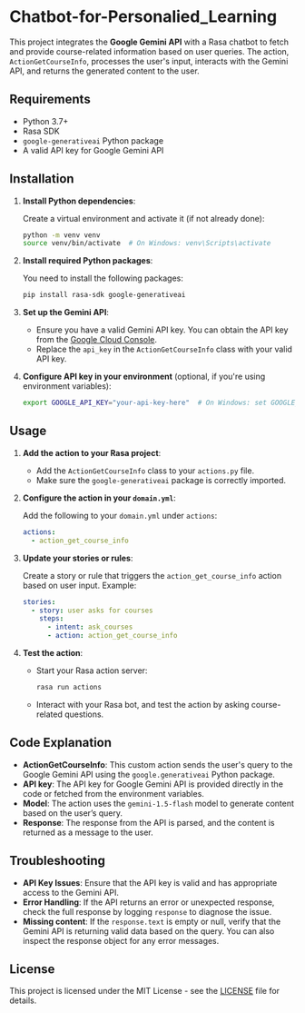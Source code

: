 # Chatbot-for-Personalied_Learning

This project integrates the **Google Gemini API** with a Rasa chatbot to fetch and provide course-related information based on user queries. The action, `ActionGetCourseInfo`, processes the user's input, interacts with the Gemini API, and returns the generated content to the user.

## Requirements

- Python 3.7+
- Rasa SDK
- `google-generativeai` Python package
- A valid API key for Google Gemini API

## Installation

1. **Install Python dependencies**:

   Create a virtual environment and activate it (if not already done):

   ```bash
   python -m venv venv
   source venv/bin/activate  # On Windows: venv\Scripts\activate
   ```

2. **Install required Python packages**:

   You need to install the following packages:

   ```bash
   pip install rasa-sdk google-generativeai
   ```

3. **Set up the Gemini API**:

   - Ensure you have a valid Gemini API key. You can obtain the API key from the [Google Cloud Console](https://console.cloud.google.com/).
   - Replace the `api_key` in the `ActionGetCourseInfo` class with your valid API key.

4. **Configure API key in your environment** (optional, if you're using environment variables):

   ```bash
   export GOOGLE_API_KEY="your-api-key-here"  # On Windows: set GOOGLE_API_KEY="your-api-key-here"
   ```

## Usage

1. **Add the action to your Rasa project**:

   - Add the `ActionGetCourseInfo` class to your `actions.py` file.
   - Make sure the `google-generativeai` package is correctly imported.
   
2. **Configure the action in your `domain.yml`**:

   Add the following to your `domain.yml` under `actions`:

   ```yaml
   actions:
     - action_get_course_info
   ```

3. **Update your stories or rules**:

   Create a story or rule that triggers the `action_get_course_info` action based on user input. Example:

   ```yaml
   stories:
     - story: user asks for courses
       steps:
         - intent: ask_courses
         - action: action_get_course_info
   ```

4. **Test the action**:

   - Start your Rasa action server:

     ```bash
     rasa run actions
     ```

   - Interact with your Rasa bot, and test the action by asking course-related questions.

## Code Explanation

- **ActionGetCourseInfo**: This custom action sends the user's query to the Google Gemini API using the `google.generativeai` Python package.
- **API key**: The API key for Google Gemini API is provided directly in the code or fetched from the environment variables.
- **Model**: The action uses the `gemini-1.5-flash` model to generate content based on the user’s query.
- **Response**: The response from the API is parsed, and the content is returned as a message to the user.

## Troubleshooting

- **API Key Issues**: Ensure that the API key is valid and has appropriate access to the Gemini API.
- **Error Handling**: If the API returns an error or unexpected response, check the full response by logging `response` to diagnose the issue.
- **Missing content**: If the `response.text` is empty or null, verify that the Gemini API is returning valid data based on the query. You can also inspect the response object for any error messages.

## License

This project is licensed under the MIT License - see the [LICENSE](LICENSE) file for details.
